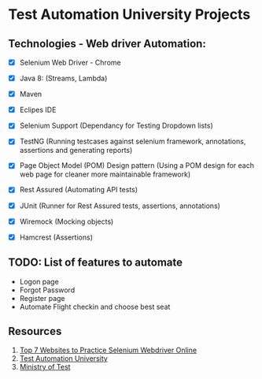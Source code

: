 # Test Automation University Projects

## Technologies - Web driver Automation:

- [x] Selenium Web Driver - Chrome 
- [x] Java 8: (Streams, Lambda)
- [x] Maven
- [x] Eclipes IDE
- [x] Selenium Support (Dependancy for Testing Dropdown lists)
- [x] TestNG (Running testcases against selenium framework, annotations, assertions and generating reports)
- [x] Page Object Model (POM) Design pattern (Using a POM design for each web page for cleaner more maintainable framework)
- [x] Rest Assured (Automating API tests)
- [x] JUnit (Runner for Rest Assured tests, assertions, annotations)
- [x] Wiremock (Mocking objects)
- [x] Hamcrest (Assertions)


## TODO: List of features to automate

- Logon page
- Forgot Password
- Register page
- Automate Flight checkin and choose best seat


## Resources

1. [Top 7 Websites to Practice Selenium Webdriver Online](https://www.techbeamers.com/websites-to-practice-selenium-webdriver-online/)
2. [Test Automation University](https://testautomationu.applitools.com/)
3. [Ministry of Test](https://www.ministryoftesting.com/)